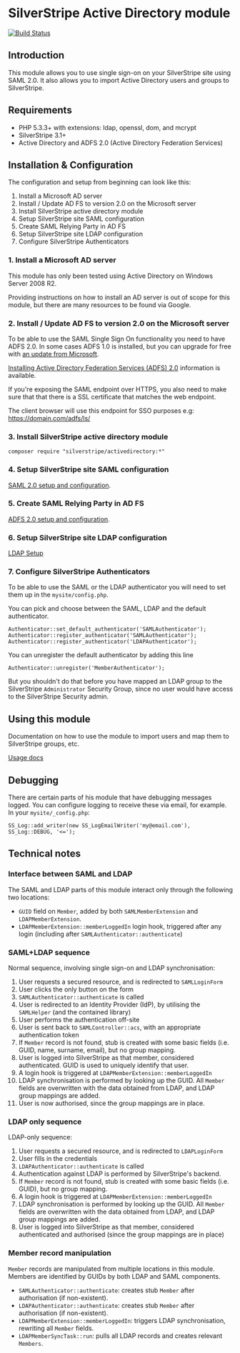 # SilverStripe Active Directory module

[![Build Status](https://secure.travis-ci.org/silverstripe/silverstripe-activedirectory.svg)](https://travis-ci.org/silverstripe/silverstripe-activedirectory)

## Introduction

This module allows you to use single sign-on on your SilverStripe site using SAML 2.0.
It also allows you to import Active Directory users and groups to SilverStripe.

## Requirements

 * PHP 5.3.3+ with extensions: ldap, openssl, dom, and mcrypt
 * SilverStripe 3.1+
 * Active Directory and ADFS 2.0 (Active Directory Federation Services)
 
## Installation & Configuration

The configuration and setup from beginning can look like this:

 1. Install a Microsoft AD server
 2. Install / Update AD FS to version 2.0 on the Microsoft server
 3. Install SilverStripe active directory module
 4. Setup SilverStripe site SAML configuration
 5. Create SAML Relying Party in AD FS
 6. Setup SilverStripe site LDAP configuration
 7. Configure SilverStripe Authenticators

### 1. Install a Microsoft AD server

This module has only been tested using Active Directory on Windows Server 2008 R2.

Providing instructions on how to install an AD server is out of scope for this module,
but there are many resources to be found via Google.

### 2. Install / Update AD FS to version 2.0 on the Microsoft server

To be able to use the SAML Single Sign On functionality you need to have ADFS 2.0.
In some cases ADFS 1.0 is installed, but you can upgrade for free with [an update from Microsoft](http://www.microsoft.com/en-us/download/details.aspx?id=10909).

[Installing Active Directory Federation Services (ADFS) 2.0](http://pipe2text.com/?page_id=285) information is available.

If you're exposing the SAML endpoint over HTTPS, you also need to make sure that that there is a SSL certificate that matches the web endpoint.

The client browser will use this endpoint for SSO purposes e.g: https://domain.com/adfs/ls/

### 3. Install SilverStripe active directory module

	composer require "silverstripe/activedirectory:*"

### 4. Setup SilverStripe site SAML configuration

[SAML 2.0 setup and configuration](docs/en/saml_setup.md).

### 5. Create SAML Relying Party in AD FS

[ADFS 2.0 setup and configuration](docs/en/adfs_setup.md).

### 6. Setup SilverStripe site LDAP configuration

[LDAP Setup](docs/en/ldap_setup.md)

### 7. Configure SilverStripe Authenticators

To be able to use the SAML or the LDAP authenticator you will need to set them up in the
`mysite/config.php`.

You can pick and choose between the SAML, LDAP and the default authenticator.

	Authenticator::set_default_authenticator('SAMLAuthenticator');
	Authenticator::register_authenticator('SAMLAuthenticator');
	Authenticator::register_authenticator('LDAPAuthenticator');

You can unregister the default authenticator by adding this line

	Authenticator::unregister('MemberAuthenticator');

But you shouldn't do that before you have mapped an LDAP group to the SilverStripe `Administrator`
Security Group, since no user would have access to the SilverStripe Security admin.

## Using this module

Documentation on how to use the module to import users and map them to SilverStripe groups, etc.

[Usage docs](docs/en/usage.md)

## Debugging

There are certain parts of his module that have debugging messages logged. You can configure logging to receive
these via email, for example. In your `mysite/_config.php`:

	SS_Log::add_writer(new SS_LogEmailWriter('my@email.com'), SS_Log::DEBUG, '<=');

## Technical notes

### Interface between SAML and LDAP

The SAML and LDAP parts of this module interact only through the following two locations:

* `GUID` field on `Member`, added by both `SAMLMemberExtension` and `LDAPMemberExtension`.
* `LDAPMemberExtension::memberLoggedIn` login hook, triggered after any login (including after
`SAMLAuthenticator::authenticate`)

### SAML+LDAP sequence

Normal sequence, involving single sign-on and LDAP synchronisation:

1. User requests a secured resource, and is redirected to `SAMLLoginForm`
1. User clicks the only button on the form
1. `SAMLAuthenticator::authenticate` is called
1. User is redirected to an Identity Provider (IdP), by utilising the `SAMLHelper` (and the contained library)
1. User performs the authentication off-site
1. User is sent back to `SAMLController::acs`, with an appropriate authentication token
1. If `Member` record is not found, stub is created with some basic fields (i.e. GUID, name, surname, email), but no group
mapping.
1. User is logged into SilverStripe as that member, considered authenticated. GUID is used to uniquely identify that
user.
1. A login hook is triggered at `LDAPMemberExtension::memberLoggedIn`
1. LDAP synchronisation is performed by looking up the GUID. All `Member` fields are overwritten with the data obtained
from LDAP, and LDAP group mappings are added.
1. User is now authorised, since the group mappings are in place.

### LDAP only sequence

LDAP-only sequence:

1. User requests a secured resource, and is redirected to `LDAPLoginForm`
1. User fills in the credentials
1. `LDAPAuthenticator::authenticate` is called
1. Authentication against LDAP is performed by SilverStripe's backend.
1. If `Member` record is not found, stub is created with some basic fields (i.e. GUID), but no group mapping.
1. A login hook is triggered at `LDAPMemberExtension::memberLoggedIn`
1. LDAP synchronisation is performed by looking up the GUID. All `Member` fields are overwritten with the data obtained
from LDAP, and LDAP group mappings are added.
1. User is logged into SilverStripe as that member, considered authenticated and authorised (since the group mappings
are in place)

### Member record manipulation

`Member` records are manipulated from multiple locations in this module. Members are identified by GUIDs by both LDAP
and SAML components.

* `SAMLAuthenticator::authenticate`: creates stub `Member` after authorisation (if non-existent).
* `LDAPAuthenticator::authenticate`: creates stub `Member` after authorisation (if non-existent).
* `LDAPMemberExtension::memberLoggedIn`: triggers LDAP synchronisation, rewriting all `Member` fields.
* `LDAPMemberSyncTask::run`: pulls all LDAP records and creates relevant `Members`.
